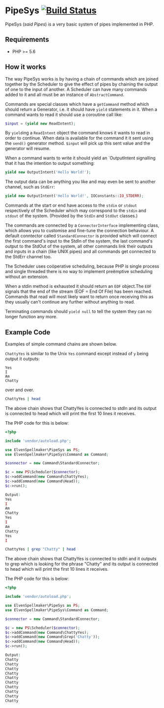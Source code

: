 PipeSys [![Build Status](https://travis-ci.org/ElvenSpellmaker/PipeSys.svg?branch=master)](https://travis-ci.org/ElvenSpellmaker/PipeSys)
=======

PipeSys (*said Pipes*) is a very basic system of pipes implemented in PHP.

## Requirements
 * PHP >= 5.6

## How it works

The way PipeSys works is by having a chain of commands which are joined together
by the Scheduler to give the effect of pipes by chaining the output of one to
the input of another.
A Scheduler can have many commands added to it and all must be an instance of
`AbstractCommand`.

Commands are special classes which have a `getCommand` method which should
return a Generator, i.e. it should have `yield` statements in it.
When a command wants to read it should use a coroutine call like:
```php
$input = (yield new ReadIntent);
```
By `yield`ing a `ReadIntent` object the command knows it wants to read in order
to continue. When data is available for the command it it sent using the
`send()` generator method. `$input` will pick up this sent value and the
generator will resume.

When a command wants to write it should yield an `OutputIntent signalling that
it has the intention to output something:
```php
yield new OutputIntent('Hello World!');
```
The output data can be anything you like and may even be sent to another
channel, such as `StdErr`:
```php
yield new OutputIntent('Hello World!', IOConstants::IO_STDERR);
```

Commands at the start or end have access to the `stdin` or `stdout` respectively
of the Scheduler which may correspond to the `stdin` and `stdout` of the
system. (Provided by the `StdIn` and `StdOut` classes.)

The commands are connected by a `ConnectorInterface` implementing class, which
allows you to customise and fine-tune the connection behaviour. A default
conntector called `StandardConnector` is provided which will connect the first
command's input to the StdIn of the system, the last command's output to the
StdOut of the system, all other commands link their outputs and inputs in a
chain (like UNIX pipes) and all commands get connected to the StdErr channel
too.

The Scheduler uses coöperative scheduling, because PHP is single process
and single threaded there is no way to implement preëmptive scheduling without
an extension.

When a stdin method is exhausted it should return an `EOF` object.The `EOF`
signals that the end of the stream (EOF = End Of File) has been reached.
Commands that read will most likely want to return once receiving this as they
usually can't continue any further without anything to read.

Terminating commands should `yield null` to tell the system they can no longer
function any more.

## Example Code

Examples of simple command chains are shown below.

`ChattyYes` is similar to the Unix `Yes` command except instead of `y` being
output it outputs:
```
Yes
I
Am
Chatty
```
over and over.

```sh
ChattyYes | head
```
The above chain shows that ChattyYes is connected to stdIn and its output is
connected to head which will print the first 10 lines it receives.

The PHP code for this is below:
```php
<?php

include 'vendor/autoload.php';

use ElvenSpellmaker\PipeSys as PS;
use ElvenSpellmaker\PipeSys\Command as Command;

$connector = new Command\StandardConnector;

$c = new PS\Scheduler($connector);
$c->addCommand(new Command\ChattyYes);
$c->addCommand(new Command\Head));
$c->run();

Output:
Yes
I
Am
Chatty
Yes
I
Am
Chatty
Yes
I
```


```sh
ChattyYes | grep "Chatty" | head
```
The above chain shows that ChattyYes is connected to stdIn and it outputs to
grep which is looking for the phrase "Chatty" and its output is connected to
head which will print the first 10 lines it receives.

The PHP code for this is below:
```php
<?php

include 'vendor/autoload.php';

use ElvenSpellmaker\PipeSys as PS;
use ElvenSpellmaker\PipeSys\Command as Command;

$connector = new Command\StandardConnector;

$c = new PS\Scheduler($connector);
$c->addCommand(new Command\ChattyYes);
$c->addCommand(new Command\Grep('Chatty'));
$c->addCommand(new Command\Head));
$c->run();

Output:
Chatty
Chatty
Chatty
Chatty
Chatty
Chatty
Chatty
Chatty
Chatty
Chatty
```
